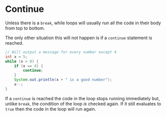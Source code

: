# Continue

Unless there is a `break`, while loops will usually run all the code in their body from top to bottom.

The only other situation this will not happen is if a `continue` statement is reached.

```java
// Will output a message for every number except 4
int x = 5;
while (x > 0) {
    if (x == 4) {
        continue;
    }
    System.out.println(x + " is a good number");
    x--;
}
```

If a `continue` is reached the code in the loop stops running immediately but, unlike `break`,
the condition of the loop _is_ checked again. If it still evaluates to `true` then the code
in the loop will run again.
